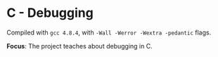 # C - Debugging

Compiled with `gcc 4.8.4`, with `-Wall -Werror -Wextra -pedantic` flags.

**Focus**: The project teaches about debugging in C.
